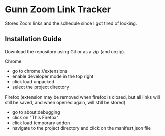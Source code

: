 # Gunn Zoom Link Tracker

Stores Zoom links and the schedule since I got tired of looking.

## Installation Guide

Download the repository using Git or as a zip (and unzip).

Chrome
- go to chrome://extensions
- enable developer mode in the top right
- click load unpacked
- select the project directory

Firefox (extension may be removed when firefox is closed, but all links will still be saved, and when opened again, will still be stored)
- go to about:debugging
- click on "This Firefox"
- click load temporary addon
- navigate to the project directory and click on the manifest.json file
